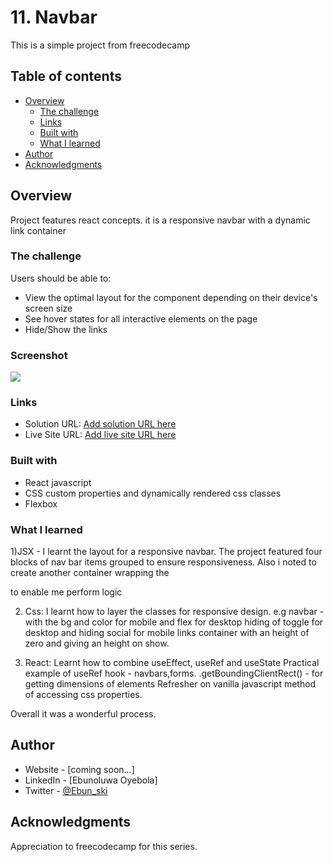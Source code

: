 # 11. Navbar

This is a simple project from freecodecamp

## Table of contents

- [Overview](#overview)
  - [The challenge](#the-challenge)
  - [Links](#links)
  - [Built with](#built-with)
  - [What I learned](#what-i-learned)
- [Author](#author)
- [Acknowledgments](#acknowledgments)

## Overview

Project features react concepts. it is a responsive navbar with a dynamic link container

### The challenge

Users should be able to:

- View the optimal layout for the component depending on their device's screen size
- See hover states for all interactive elements on the page
- Hide/Show the links

### Screenshot

![](./screenshot.jpg)

### Links

- Solution URL: [Add solution URL here](https://your-solution-url.com)
- Live Site URL: [Add live site URL here](https://your-live-site-url.com)

### Built with

- React javascript
- CSS custom properties and dynamically rendered css classes
- Flexbox

### What I learned

1)JSX -
I learnt the layout for a responsive navbar.
The project featured four blocks of nav bar items grouped to ensure responsiveness.
Also i noted to create another container wrapping the <ul> </ul> to enable me perform logic

2. Css:
   I learnt how to layer the classes for responsive design.
   e.g
   navbar - with the bg and color for mobile and flex for desktop
   hiding of toggle for desktop and hiding social for mobile
   links container with an height of zero and giving an height on show.

3. React:
   Learnt how to combine useEffect, useRef and useState
   Practical example of useRef hook - navbars,forms.
   .getBoundingClientRect() - for getting dimensions of elements
   Refresher on vanilla javascript method of accessing css properties.

Overall it was a wonderful process.

## Author

- Website - [coming soon...]
- LinkedIn - [Ebunoluwa Oyebola]
- Twitter - [@Ebun_ski](https://www.twitter.com/Ebun_ski)

## Acknowledgments

Appreciation to freecodecamp for this series.
